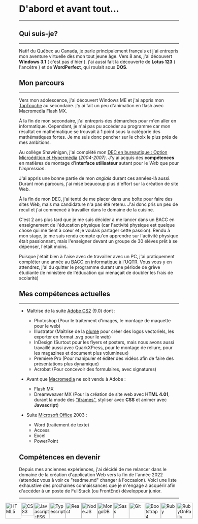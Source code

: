 # D'abord et avant tout...

---

## Qui suis-je?

---

Natif du Québec au Canada, je parle principalement français et j'ai entrepris mon aventure virtuelle dès mon tout jeune âge. Vers 8 ans, j'ai découvert **Windows 3.1** ( c'est pas d'hier ). j'ai aussi fait la découverte de **Lotus 123** ( l'ancêtre ) et de **WordPerfect**, qui roulait sous **DOS**.

## Mon parcours

---

Vers mon adolescence, j'ai découvert Windows ME et j'ai appris mon [TapTouche](https://www.taptouche.com/fr/) au secondaire. j'y ai fait un peu d'animation en flash avec Macromedia Flash MX.

À la fin de mon secondaire, j'ai entrepris des démarches pour m'en aller en informatique. Cependant, je n'ai pas pu accéder au programme car mon résultat en mathématique se trouvait à 1 point sous la catégorie des mathématiques fortes. Je me suis donc pencher sur le choix le plus près de mes ambitions.

Au collège Shawinigan, j'ai complété mon [DEC en bureautique : Option Microédition et Hypermédia](https://www.inforoutefpt.org/technical-training/diploma-of-collegial-studies/376) _(2004-2007)_. J'y ai acquis des **compétences** en matières de montage d'**interface utilisateur** autant pour le _Web_ que pour l'_impression_.

J'ai appris une bonne partie de mon _anglais_ durant ces années-là aussi. Durant mon parcours, j'ai misé beaucoup plus d'effort sur la création de site Web.


À la fin de mon DEC, j'ai tenté de me placer dans une boîte pour faire des sites Web, mais ma candidature n'a pas été retenu. J'ai donc pris un peu de recul et j'ai commencé à travailler dans le domaine de la cuisine. 


C'est 2 ans plus tard que je me suis décider à me lancer dans un BACC en enseignement de l'éducation physique (car l'activité physique est quelque chose qui me tient à cœur et je voulais partager cette passion). Rendu à mon stage, je me suis rendu compte qu'en apprendre sur l'activité physique était passionnant, mais l'enseigner devant un groupe de 30 élèves prêt à se dépenser, l'était moins.

Puisque j'était bien à l'aise avec de travailler avec un PC, j'ai pratiquement compléter une année au [BACC en informatique à l'UQTR](https://oraprdnt.uqtr.uquebec.ca/pls/apex/f?p=PGMA000:10:::NO:RP,10:P10_CD_PGM:7833). Vous vous y en attendrez, j'ai du quitter le programme durant une période de grève étudiante (le ministère de l'éducation qui menaçait de doubler les frais de scolarité)

## Mes compétences actuelles

---

- Maîtrise de la suite [Adobe CS2](https://en.wikipedia.org/wiki/Adobe_Creative_Suite) (9.0) dont : 
  - Photoshop (Pour le traitement d'images, le montage de maquette pour le web)
  - Illustrator (Maîtrise de la [plume](https://support.shutterstock.com/s/article/what-is-a-bezier-curve-in-illustrator?language=fr_CA) pour créer des logos vectoriels, les exporter en format .svg pour le web)
  - InDesign (Surtout pour les flyers et posters, mais nous avons aussi travaillé aussi avec QuarkXPress, pour le montage de reliure, pour les magazines et document plus volumineux)
  - Premiere Pro (Pour manipuler et éditer des vidéos afin de faire des présentations plus dynamique)
  - Acrobat (Pour concevoir des formulaires, avec signatures)

- Avant que [Macromedia](https://en.wikipedia.org/wiki/Macromedia) ne soit vendu à Adobe :

  - Flash MX
  - Dreamweaver MX (Pour la création de site web avec **HTML 4.01**, durant la mode des ["iframes"](https://www.w3schools.com/html/html_iframe.asp), styliser avec **CSS** et animer avec **Javascript**)

- Suite [Microsoft Office](https://en.wikipedia.org/wiki/Microsoft_Office) 2003 :

  - Word (traitement de texte)
  - Access 
  - Excel
  - PowerPoint

## Compétences en devenir

Depuis mes anciennes expériences, j'ai décidé de me relancer dans le domaine de la création d'application Web vers la fin de l'année 2022 (attendez vous à voir ce "readme.md" changer à l'occasion). Voici une liste exhaustive des prochaines connaissances que je m'engage à acquérir afin d'accéder à un poste de FullStack (ou FrontEnd) développeur junior.

---

<div style="display: flex; align-items: flex-start; justify-content: center; background: #fdfdfd;">
	<img src="https://upload.wikimedia.org/wikipedia/commons/6/61/HTML5_logo_and_wordmark.svg" width="50px" alt="HTML5" max-height="100px">
	<img src="https://upload.wikimedia.org/wikipedia/commons/d/d5/CSS3_logo_and_wordmark.svg" width="40px" alt="CSS3" max-height="100px">
	<img src="https://upload.wikimedia.org/wikipedia/commons/9/99/Unofficial_JavaScript_logo_2.svg" width="50px" alt="Javascript-ES6">
	<img src="https://upload.wikimedia.org/wikipedia/commons/f/f5/Typescript.svg" width="50px" alt="Typescript">
	<img src="https://upload.wikimedia.org/wikipedia/commons/a/a7/React-icon.svg" width="50px" alt="React">
	<img src="https://upload.wikimedia.org/wikipedia/commons/d/d9/Node.js_logo.svg" width="50px" alt="Node.JS">
	<img src="https://upload.wikimedia.org/wikipedia/commons/9/93/MongoDB_Logo.svg" width="50px" alt="MongoDB">
	<img src="https://upload.wikimedia.org/wikipedia/commons/9/96/Sass_Logo_Color.svg" width="50px" alt="Sass">
	<img src="https://upload.wikimedia.org/wikipedia/commons/e/e0/Git-logo.svg" width="50px" alt="Git">
	<img src="https://upload.wikimedia.org/wikipedia/commons/b/b2/Bootstrap_logo.svg" width="50px" alt="Bootstrap4">
	<img src="https://upload.wikimedia.org/wikipedia/commons/7/73/Ruby_logo.svg" width="50px" alt="Ruby">
	<img src="https://upload.wikimedia.org/wikipedia/commons/6/62/Ruby_On_Rails_Logo.svg" width="50px" alt="RubyOnRails">
</div>
